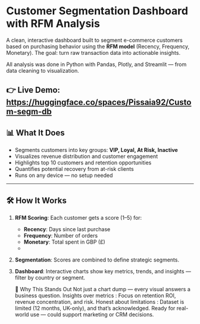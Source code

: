 # Customer Segmentation Dashboard with RFM Analysis

A clean, interactive dashboard built to segment e-commerce customers based on purchasing behavior using the **RFM model** (Recency, Frequency, Monetary). The goal: turn raw transaction data into actionable insights.

All analysis was done in Python with Pandas, Plotly, and Streamlit — from data cleaning to visualization.

👉 **Live Demo**: https://huggingface.co/spaces/Pissaia92/Custom-segm-db
---
## 📊 What It Does

- Segments customers into key groups: **VIP, Loyal, At Risk, Inactive**
- Visualizes revenue distribution and customer engagement
- Highlights top 10 customers and retention opportunities
- Quantifies potential recovery from at-risk clients
- Runs on any device — no setup needed
---
## 🛠️ How It Works

1. **RFM Scoring**: Each customer gets a score (1–5) for:
   - **Recency**: Days since last purchase
   - **Frequency**: Number of orders
   - **Monetary**: Total spent in GBP (£)
   - 
2. **Segmentation**: Scores are combined to define strategic segments.

3. **Dashboard**: Interactive charts show key metrics, trends, and insights — filter by country or segment.
   
   🚀 Why This Stands Out
Not just a chart dump — every visual answers a business question.
Insights over metrics : Focus on retention ROI, revenue concentration, and risk.
Honest about limitations : Dataset is limited (12 months, UK-only), and that’s acknowledged.
Ready for real-world use — could support marketing or CRM decisions.
